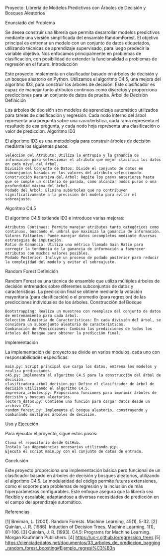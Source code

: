 Proyecto: Librería de Modelos Predictivos con Árboles de Decisión y Bosques Aleatorios

Enunciado del Problema

Se desea construir una librería que permita desarrollar modelos predictivos mediante una versión simplificada del ensamble RandomForest. El objetivo principal es entrenar un modelo con un conjunto de datos etiquetados, utilizando técnicas de aprendizaje supervisado, para luego predecir la variable objetivo. Nos enfocamos principalmente en problemas de clasificación, con posibilidad de extender la funcionalidad a problemas de regresión en el futuro.
Introducción

Este proyecto implementa un clasificador basado en árboles de decisión y un bosque aleatorio en Python. Utilizamos el algoritmo C4.5, una mejora del algoritmo ID3, para construir los árboles de decisión. Este clasificador es capaz de manejar tanto atributos continuos como discretos y proporciona predicciones para un conjunto de datos de prueba.
Árbol de Decisión
Definición

Los árboles de decisión son modelos de aprendizaje automático utilizados para tareas de clasificación y regresión. Cada nodo interno del árbol representa una pregunta sobre una característica, cada rama representa el resultado de esa pregunta, y cada nodo hoja representa una clasificación o valor de predicción.
Algoritmo ID3

El algoritmo ID3 es una metodología para construir árboles de decisión mediante los siguientes pasos:

    Selección del Atributo: Utiliza la entropía y la ganancia de información para seleccionar el atributo que mejor clasifica los datos en cada nivel del árbol.
    División del Conjunto de Datos: Divide el conjunto de datos en subconjuntos basados en los valores del atributo seleccionado.
    Construcción Recursiva del Árbol: Repite los pasos anteriores hasta que se cumple un criterio de parada, como alcanzar nodos puros o una profundidad máxima del árbol.
    Podado del Árbol: Elimina subárboles que no contribuyen significativamente a la precisión del modelo para evitar el sobreajuste.

Algoritmo C4.5

El algoritmo C4.5 extiende ID3 e introduce varias mejoras:

    Atributos Continuos: Permite manejar atributos tanto categóricos como continuos, buscando el umbral que maximiza la ganancia de información.
    Valores Faltantes: Puede manejar datos incompletos mediante diversas estrategias de imputación.
    Ratio de Ganancia: Utiliza una métrica llamada Gain Ratio para corregir la tendencia de la ganancia de información a favorecer atributos con muchos valores posibles.
    Podado Posterior: Incluye un proceso de podado posterior para reducir la complejidad del modelo y evitar el sobreajuste.

Random Forest
Definición

Random Forest es una técnica de ensamble que utiliza múltiples árboles de decisión entrenados sobre diferentes subconjuntos de datos y características. La predicción final se obtiene mediante la votación mayoritaria (para clasificación) o el promedio (para regresión) de las predicciones individuales de los árboles.
Construcción del Bosque

    Bootstrapping: Realiza un muestreo con reemplazo del conjunto de datos de entrenamiento para cada árbol.
    Selección Aleatoria de Características: En cada división del árbol, se considera un subconjunto aleatorio de características.
    Combinación de Predicciones: Combina las predicciones de todos los árboles del bosque para obtener la predicción final.

Implementación

La implementación del proyecto se divide en varios módulos, cada uno con responsabilidades específicas:

    main.py: Script principal que carga los datos, entrena los modelos y realiza predicciones.
    c45.py: Implementa el algoritmo C4.5 para la construcción del árbol de decisión.
    clasificadora_arbol_decision.py: Define el clasificador de árbol de decisión utilizando el algoritmo C4.5.
    impresora_arboles.py: Proporciona funciones para imprimir árboles de decisión y bosques aleatorios.
    lectora_datos.py: Contiene una función para cargar datos desde un archivo CSV.
    random_forest.py: Implementa el bosque aleatorio, construyendo y combinando múltiples árboles de decisión.

Uso y Ejecución

Para ejecutar el proyecto, sigue estos pasos:

    Clona el repositorio desde GitHub.
    Instala las dependencias necesarias utilizando pip.
    Ejecuta el script main.py con el conjunto de datos de entrada.

Conclusión

Este proyecto proporciona una implementación básica pero funcional de un clasificador basado en árboles de decisión y bosques aleatorios, utilizando el algoritmo C4.5. La modularidad del código permite futuras extensiones, como el soporte para problemas de regresión y la inclusión de más hiperparámetros configurables. Este enfoque asegura que la librería sea flexible y escalable, adaptándose a diversas necesidades de predicción en el campo del aprendizaje automático.

Referencias

[1] Breiman, L. (2001). Random Forests. Machine Learning, 45(1), 5-32.
[2] Quinlan, J. R. (1986). Induction of Decision Trees. Machine Learning, 1(1), 81-106.
[3] Quinlan, J. R. (1993). C4.5: Programs for Machine Learning. Morgan Kaufmann Publishers.
[4] https://uc-r.github.io/regression_trees
[5] https://cienciadedatos.net/documentos/33_arboles_de_prediccion_bagging_random_forest_boosting#Ejemplo_regresi%C3%B3n
